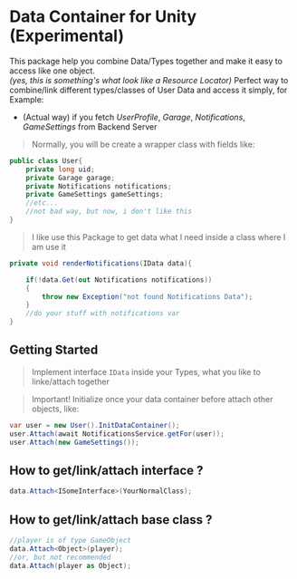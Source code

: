 # Data Container for Unity (Experimental)
This package help you combine Data/Types together and make it easy to access like one object.  
*(yes, this is something's what look like a Resource Locator)*
Perfect way to combine/link different types/classes of User Data and access it simply, for Example:  
- (Actual way) if you fetch *UserProfile*, *Garage*, *Notifications*, *GameSettings* from Backend Server
> Normally, you will be create a wrapper class with fields like:
```csharp
public class User{
	private long uid;
	private Garage garage;
	private Notifications notifications;
	private GameSettings gameSettings;
	//etc...
	//not bad way, but now, i don't like this
}
```

> I like use this Package to get data what I need inside a class where I am use it

```csharp
private void renderNotifications(IData data){

	if(!data.Get(out Notifications notifications))
	{
		throw new Exception("not found Notifications Data");
	}
	//do your stuff with notifications var
}
```

## Getting Started

>Implement interface ` IData ` inside your Types, what you like to linke/attach together

> Important! 
> Initialize once your data container before attach other objects, like:

```csharp
var user = new User().InitDataContainer();
user.Attach(await NotificationsService.getFor(user));
user.Attach(new GameSettings());
```

## How to get/link/attach interface ?

```csharp
data.Attach<ISomeInterface>(YourNormalClass);
```

## How to get/link/attach base class ?

```csharp
//player is of type GameObject
data.Attach<Object>(player);
//or, but not recommended
data.Attach(player as Object);
```